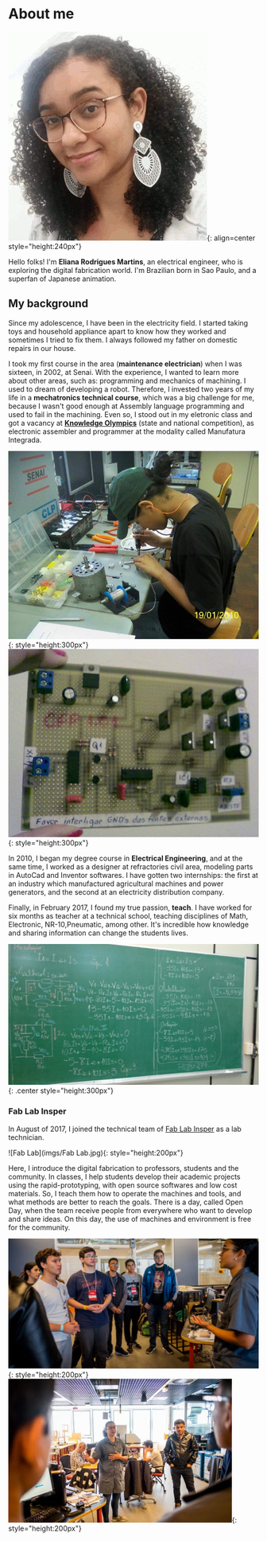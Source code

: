 # About me

![Eu](imgs/Eu.jpeg){: align=center  style="height:240px"}

Hello folks! I'm **Eliana Rodrigues Martins**, an electrical engineer, who is
exploring the digital fabrication world.
I'm Brazilian born in Sao Paulo, and a superfan of Japanese animation.

## My background

Since my adolescence, I have been in the electricity field.
I started taking toys and household appliance apart to know how they worked and sometimes I tried to fix them.
I always followed my father on domestic repairs in our house.

I took my first course in the area (**maintenance electrician**) when I was sixteen,
in 2002, at Senai.
With the experience, I wanted to learn more about other areas, such as:
programming and mechanics of machining. I used to dream of developing a robot. Therefore, I
invested two years of my life in a **mechatronics technical course**, which was a big challenge
for me, because I wasn't good enough at Assembly language programming and  used to fail in
the machining. Even so, I stood out in my eletronic class and got a vacancy at
[**Knowledge Olympics**](https://www.fiesp.com.br/noticias/sao-paulo-conquista-35-medalhas-e-vence-a-olimpiada-do-conhecimento-nacional/)
(state and national competition), as electronic assembler and programmer at the modality called
Manufatura Integrada.

![Soldando](imgs/Soldando.jpeg){: style="height:300px"}
![Placa_eletrônica](imgs/Placa_eletronica.jpeg){: style="height:300px"}

In 2010, I began my degree course in **Electrical Engineering**, and at the same time, I
worked as a designer at refractories civil area, modeling parts in AutoCad and Inventor softwares.
I have gotten two internships: the first at an industry which manufactured agricultural machines and
power generators, and the second at an electricity distribution company.

Finally, in February 2017, I found my true passion, **teach**. I have worked for six months as teacher at a technical
school, teaching disciplines of Math, Electronic, NR-10,Pneumatic, among other. It's incredible how knowledge and
sharing information can change the students lives.

![Lousa](imgs/Lousa.jpeg){: .center  style="height:300px"}


### Fab Lab Insper

In August of 2017, I joined the technical team of [Fab Lab Insper](https://www.insper.edu.br/fab-lab/)
as a lab technician.

![Fab Lab](imgs/Fab Lab.jpg){: style="height:200px"}

Here, I introduce the digital fabrication to professors, students and the community. In classes,
I help students develop their academic projects using the rapid-prototyping, with open source softwares and
low cost materials. So, I teach them how to operate the machines and tools, and what methods are better to reach
the goals.
There is a day, called Open Day, when the team receive people from everywhere who want to develop and share ideas.
On this day, the use of machines and environment is free for the community.

![tour](imgs/tour.jpeg){: style="height:200px"}
![tour1](imgs/tour1.jpeg){: style="height:200px"}

